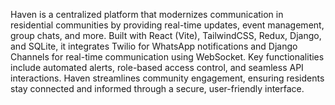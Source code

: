 Haven is a centralized platform that modernizes communication in residential communities by providing real-time updates, event management, group chats, and more. Built with React (Vite), TailwindCSS, Redux, Django, and SQLite, it integrates Twilio for WhatsApp notifications and Django Channels for real-time communication using WebSocket. Key functionalities include automated alerts, role-based access control, and seamless API interactions. Haven streamlines community engagement, ensuring residents stay connected and informed through a secure, user-friendly interface.
